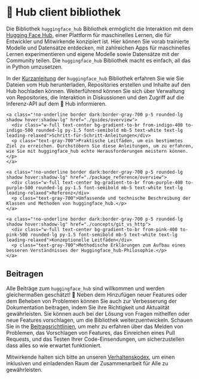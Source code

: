 <!--⚠️ Note that this file is in Markdown but contain specific syntax for our doc-builder (similar to MDX) that may not be
rendered properly in your Markdown viewer.
-->

# 🤗 Hub client bibliothek

Die Bibliothek `huggingface_hub` Bibliothek ermöglicht die Interaktion mit dem [Hugging Face Hub](https://hf.co), einer Plattform für maschinelles Lernen, die für Entwickler und Mitwirkende konzipiert ist. Hier können Sie vorab trainierte Modelle und Datensätze entdecken, mit zahlreichen Apps für maschinelles Lernen experimentieren und eigene Modelle sowie Datensätze mit der Community teilen. Die `huggingface_hub` Bibliothek macht es einfach, all das in Python umzusetzen.

In der [Kurzanleitung](quick-start) der `huggingface_hub` Bibliothek erfahren Sie wie Sie Dateien vom Hub herunterladen, Repositories erstellen und Inhalte auf den Hub hochladen können. Weiterführend können Sie sich über Verwaltung von Repositories, die Interaktion in Diskussionen und den Zugriff auf die Inferenz-API auf dem 🤗 Hub informieren.

<div class="mt-10">
  <div class="w-full flex flex-col space-y-4 md:space-y-0 md:grid md:grid-cols-2 md:gap-y-4 md:gap-x-5">

    <a class="!no-underline border dark:border-gray-700 p-5 rounded-lg shadow hover:shadow-lg" href="./guides/overview">
      <div class="w-full text-center bg-gradient-to-br from-indigo-400 to-indigo-500 rounded-lg py-1.5 font-semibold mb-5 text-white text-lg leading-relaxed">Schritt-für-Schritt-Anleitungen</div>
      <p class="text-gray-700">Praktische Leitfäden, um ein bestimmtes Ziel zu erreichen. Durchstöbern Sie diese Anleitungen, um zu erfahren, wie Sie mit huggingface_hub echte Herausforderungen meistern können.</p>
    </a>

    <a class="!no-underline border dark:border-gray-700 p-5 rounded-lg shadow hover:shadow-lg" href="./package_reference/overview">
      <div class="w-full text-center bg-gradient-to-br from-purple-400 to-purple-500 rounded-lg py-1.5 font-semibold mb-5 text-white text-lg leading-relaxed">Referenz</div>
      <p class="text-gray-700">Umfassende und technische Beschreibung der Klassen und Methoden von huggingface_hub.</p>
    </a>

    <a class="!no-underline border dark:border-gray-700 p-5 rounded-lg shadow hover:shadow-lg" href="./concepts/git_vs_http">
      <div class="w-full text-center bg-gradient-to-br from-pink-400 to-pink-500 rounded-lg py-1.5 font-semibold mb-5 text-white text-lg leading-relaxed">Konzeptionelle Leitfäden</div>
      <p class="text-gray-700">Methodische Erklärungen zum Aufbau eines besseren Verständnisses der Huggingface_hub-Philosophie.</p>
    </a>

  </div>
</div>

<!-- 
<a class="!no-underline border dark:border-gray-700 p-5 rounded-lg shadow hover:shadow-lg" href="./tutorials/overview"
  ><div class="w-full text-center bg-gradient-to-br from-blue-400 to-blue-500 rounded-lg py-1.5 font-semibold mb-5 text-white text-lg leading-relaxed">Tutorials</div>
  <p class="text-gray-700">Learn the basics and become familiar with using huggingface_hub to programmatically interact with the 🤗 Hub!</p>
</a> -->

## Beitragen

Alle Beiträge zum `huggingface_hub` sind willkommen und werden gleichermaßen geschätzt! 🤗 Neben dem Hinzufügen neuer Features oder dem Beheben von Problemen können Sie auch zur Verbesserung der Dokumentation beitragen, indem Sie ihre Richtigkeit und Aktualität gewährleisten. Sie können auch bei der Lösung von Fragen mithelfen oder neue Features vorschlagen, um die Bibliothek weiterzuentwickeln. Schauen Sie in the [Beitragsrichtlinien](https://github.com/huggingface/huggingface_hub/blob/main/CONTRIBUTING.md), um mehr zu erfahren über das Melden von Problemen, das Vorschlagen von Features, das Einreichen eines Pull Requests, und das Testen Ihrer Code-Einsendungen, um sicherzustellen dass alles so wie erwartet funktioniert.

Mitwirkende halten sich bitte an unseren [Verhaltenskodex](https://github.com/huggingface/huggingface_hub/blob/main/CODE_OF_CONDUCT.md), um einen inklusiven und einladenden Raum der Zusammenarbeit für Alle zu gewährleisten.